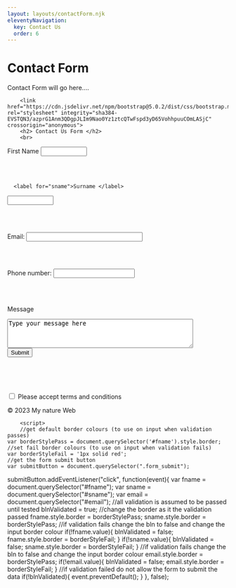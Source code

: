 ```yaml
---
layout: layouts/contactForm.njk
eleventyNavigation:
  key: Contact Us
  order: 6
---
```

# Contact Form


Contact Form will go here....

<html>
  <head>

		<link href="https://cdn.jsdelivr.net/npm/bootstrap@5.0.2/dist/css/bootstrap.min.css" rel="stylesheet" integrity="sha384-EVSTQN3/azprG1Anm3QDgpJLIm9Nao0Yz1ztcQTwFspd3yD65VohhpuuCOmLASjC" crossorigin="anonymous">
        <h2> Contact Us Form </h2>
        <br>  
  </head>
  <body>

<form name = "contact" method = "POST" data-netlify = "true">
  <label for="fname">First Name </label>
  <input type="text" id="fname" name="fname" required
       minlength="4" maxlength="12" size="10">
  
  <br>  <br>
    
      <label for="sname">Surname </label>
  <input type="text" id="sname" name="sname" required
       minlength="4" maxlength="12" size="10">
  
  <br>  <br>
  
  <label for="email">Email:</label>
  <input type="email" id="email"
       pattern=".+@gmail\.com" size="30" required>
  
   <br>  <br>
  
  <label for="phone">Phone number:</label>
  <input type="tel" id="phone" name="phone"
       pattern="[0-9]{3}-[0-9]{3}-[0-9]{4}"
       required>
  
  <br>  <br>
  
   <label for="message">Message </label>
    <br>
   <textarea id="message" name="message" rows="4" cols="50">Type your message here</textarea>
  
   <br>
  <button class = "form_submit" type = "submit"> Submit </button>

   
  <br>  <br>
  

  <br> 

   <input type="checkbox" id="tnc" name="tnc" >
   <label for=tnc> Please accept terms and conditions</label><br>

  
</form>
    <footer class = "text-center">
      <p>&copy; 2023 My nature Web</p>
    </footer>

		<script>
        //get default border colours (to use on input when validation passes)
    var borderStylePass = document.querySelector('#fname').style.border;
    //set fail border colours (to use on input when validation fails)
    var borderStyleFail = '1px solid red';
    //get the form submit button
    var submitButton = document.querySelector(".form_submit");

submitButton.addEventListener("click", function(event){
  var fname = document.querySelector("#fname");
  var sname = document.querySelector("#sname");
  var email = document.querySelector("#email");
          //all validation is assumed to be passed until tested
        blnValidated = true;
        //change the border as it the validation passed
        fname.style.border = borderStylePass;
        sname.style.border = borderStylePass;
       //if validation fails change the bln to false and change the input border colour
        if(!fname.value){
            blnValidated = false;
            fname.style.border = borderStyleFail;
        }
        if(!sname.value){
            blnValidated = false;
            sname.style.border = borderStyleFail;
        }
          //if validation fails change the bln to false and change the input border colour
        email.style.border = borderStylePass;
        if(!email.value){
            blnValidated = false;
            email.style.border = borderStyleFail;
        }
        //if validation failed do not allow the form to submit the data
        if(!blnValidated){
            event.preventDefault();
        }
}, false);
    </script>

  
</body>
</html>